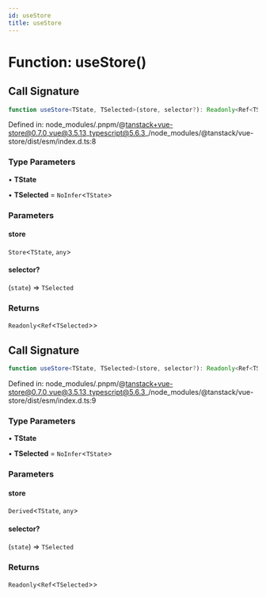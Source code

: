 ```yaml
---
id: useStore
title: useStore
---
```


# Function: useStore()

## Call Signature

```ts
function useStore<TState, TSelected>(store, selector?): Readonly<Ref<TSelected>>
```

Defined in: node\_modules/.pnpm/@tanstack+vue-store@0.7.0\_vue@3.5.13\_typescript@5.6.3\_/node\_modules/@tanstack/vue-store/dist/esm/index.d.ts:8

### Type Parameters

• **TState**

• **TSelected** = `NoInfer`\<`TState`\>

### Parameters

#### store

`Store`\<`TState`, `any`\>

#### selector?

(`state`) => `TSelected`

### Returns

`Readonly`\<`Ref`\<`TSelected`\>\>

## Call Signature

```ts
function useStore<TState, TSelected>(store, selector?): Readonly<Ref<TSelected>>
```

Defined in: node\_modules/.pnpm/@tanstack+vue-store@0.7.0\_vue@3.5.13\_typescript@5.6.3\_/node\_modules/@tanstack/vue-store/dist/esm/index.d.ts:9

### Type Parameters

• **TState**

• **TSelected** = `NoInfer`\<`TState`\>

### Parameters

#### store

`Derived`\<`TState`, `any`\>

#### selector?

(`state`) => `TSelected`

### Returns

`Readonly`\<`Ref`\<`TSelected`\>\>
